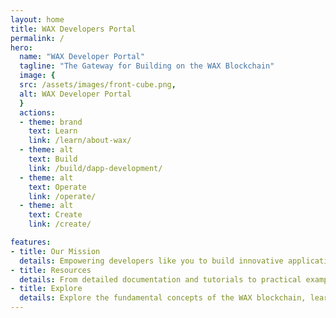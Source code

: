 ```yaml
---
layout: home
title: WAX Developers Portal
permalink: /
hero:
  name: "WAX Developer Portal"
  tagline: "The Gateway for Building on the WAX Blockchain"
  image: {
  src: /assets/images/front-cube.png,
  alt: WAX Developer Portal
  }
  actions:
  - theme: brand
    text: Learn
    link: /learn/about-wax/
  - theme: alt
    text: Build
    link: /build/dapp-development/
  - theme: alt
    text: Operate
    link: /operate/
  - theme: alt
    text: Create
    link: /create/

features:
- title: Our Mission
  details: Empowering developers like you to build innovative applications, NFT marketplaces, decentralized finance (DeFi) tools, and community-driven experiences on the WAX blockchain.
- title: Resources
  details: From detailed documentation and tutorials to practical examples and best practices, we've got you covered.
- title: Explore
  details: Explore the fundamental concepts of the WAX blockchain, learn about its consensus mechanism, understand the role of the WAXP token, and discover how to leverage WAX's governance and interoperability features.
---
```

